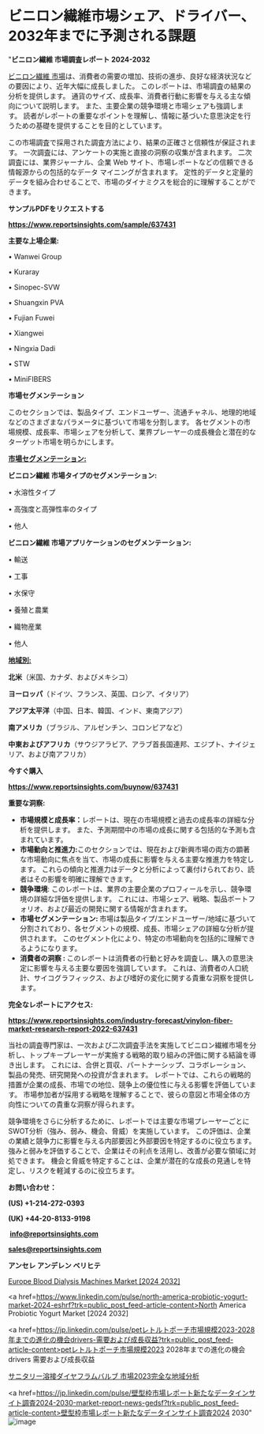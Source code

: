 # ビニロン繊維市場シェア、ドライバー、2032年までに予測される課題

"<strong>ビニロン繊維 市場調査レポート 2024-2032</strong>

<a href=https://www.reportsinsights.com/sample/637431>ビニロン繊維 市場</a>は、消費者の需要の増加、技術の進歩、良好な経済状況などの要因により、近年大幅に成長しました。 このレポートは、市場調査の結果の分析を提供します。 通貨のサイズ、成長率、消費者行動に影響を与える主な傾向について説明します。 また、主要企業の競争環境と市場シェアも強調します。 読者がレポートの重要なポイントを理解し、情報に基づいた意思決定を行うための基礎を提供することを目的としています。

この市場調査で採用された調査方法により、結果の正確さと信頼性が保証されます。 一次調査には、アンケートの実施と直接の洞察の収集が含まれます。 二次調査には、業界ジャーナル、企業 Web サイト、市場レポートなどの信頼できる情報源からの包括的なデータ マイニングが含まれます。 定性的データと定量的データを組み合わせることで、市場のダイナミクスを総合的に理解することができます。

<strong><b>サンプルPDFをリクエストする</b></strong>

<a href=https://www.reportsinsights.com/sample/637431><strong><u>https://www.reportsinsights.com/sample/637431</u></strong></a>

<strong>主要な上場企業:</strong>

• Wanwei Group

• Kuraray

• Sinopec-SVW

• Shuangxin PVA

• Fujian Fuwei

• Xiangwei

• Ningxia Dadi

• STW

• MiniFIBERS

<strong>市場セグメンテーション</strong>

このセクションでは、製品タイプ、エンドユーザー、流通チャネル、地理的地域などのさまざまなパラメータに基づいて市場を分割します。 各セグメントの市場規模、成長率、市場シェアを分析して、業界プレーヤーの成長機会と潜在的なターゲット市場を明らかにします。

<strong><u>市場セグメンテーション</u></strong><strong><u>:</u></strong>

<strong>ビニロン繊維 市場タイプのセグメンテーション:</strong>

• 水溶性タイプ

• 高強度と高弾性率のタイプ

• 他人

<strong>ビニロン繊維 市場アプリケーションのセグメンテーション:</strong>

• 輸送

• 工事

• 水保守

• 養殖と農業

• 織物産業

• 他人

<strong><u>地域別</u></strong><strong><u>:</u></strong>

<strong>北米</strong>（米国、カナダ、およびメキシコ）

<strong>ヨーロッパ</strong>（ドイツ、フランス、英国、ロシア、イタリア）

<strong>アジア太平洋</strong>（中国、日本、韓国、インド、東南アジア）

<strong>南アメリカ</strong>（ブラジル、アルゼンチン、コロンビアなど）

<strong>中東およびアフリカ</strong>（サウジアラビア、アラブ首長国連邦、エジプト、ナイジェリア、および南アフリカ）

<strong>今すぐ購入</strong>

<a href=https://www.reportsinsights.com/buynow/637431><strong><u>https://www.reportsinsights.com/buynow/637431</u></strong></a>

<strong>重要な洞察:</strong>
<ul>
  <li><strong>市場規模と成長率：</strong>レポートは、現在の市場規模と過去の成長率の詳細な分析を提供します。 また、予測期間中の市場の成長に関する包括的な予測も含まれています。</li>
  <li><strong>市場動向と推進力:</strong>このセクションでは、現在および新興市場の両方の顕著な市場動向に焦点を当て、市場の成長に影響を与える主要な推進力を特定します。 これらの傾向と推進力はデータと分析によって裏付けられており、読者はその影響を明確に理解できます。</li>
  <li><strong>競争環境</strong>: このレポートは、業界の主要企業のプロフィールを示し、競争環境の詳細な評価を提供します。 これには、市場シェア、戦略、製品ポートフォリオ、および最近の開発に関する情報が含まれます。</li>
  <li><strong>市場セグメンテーション: </strong>市場は製品タイプ/エンドユーザー/地域に基づいて分割されており、各セグメントの規模、成長、市場シェアの詳細な分析が提供されます。 このセグメント化により、特定の市場動向を包括的に理解できるようになります。</li>
  <li><strong>消費者の洞察 : </strong>このレポートは消費者の行動と好みを調査し、購入の意思決定に影響を与える主要な要因を強調しています。 これは、消費者の人口統計、サイコグラフィックス、および嗜好の変化に関する貴重な洞察を提供します。</li>
</ul>
<strong>完全なレポートにアクセス:</strong>

<a href=https://www.reportsinsights.com/industry-forecast/vinylon-fiber-market-research-report-2022-637431><strong><u><b>https://www.reportsinsights.com/industry-forecast/vinylon-fiber-market-research-report-2022-637431</b></u></strong></a>

当社の調査専門家は、一次および二次調査手法を実施してビニロン繊維市場を分析し、トップキープレーヤーが実施する戦略的取り組みの評価に関する結論を導き出します。 これには、合併と買収、パートナーシップ、コラボレーション、製品の発売、研究開発への投資が含まれます。 レポートでは、これらの戦略的措置が企業の成長、市場での地位、競争上の優位性に与える影響を評価しています。 市場参加者が採用する戦略を理解することで、彼らの意図と市場全体の方向性についての貴重な洞察が得られます。

競争環境をさらに分析するために、レポートでは主要な市場プレーヤーごとにSWOT分析（強み、弱み、機会、脅威）を実施しています。 この評価は、企業の業績と競争力に影響を与える内部要因と外部要因を特定するのに役立ちます。 強みと弱みを評価することで、企業はその利点を活用し、改善が必要な領域に対処できます。 機会と脅威を特定することは、企業が潜在的な成長の見通しを特定し、リスクを軽減するのに役立ちます。

<strong>お問い合わせ：</strong>

<strong>(US) +1-214-272-0393</strong>

<strong>(UK) +44-20-8133-9198</strong>

<strong> </strong><a href=info@reportsinsights.com><strong><u>info@reportsinsights.com</u></strong></a>

<a href=sales@reportsinsights.com><strong><u>sales@reportsinsights.com</u></strong></a>

<strong>アンセレ アンデレン ベリヒテ</strong>

<a href=https://www.linkedin.com/pulse/europe-blood-dialysis-machines-market-in-depth-analysis-dva9e/>Europe Blood Dialysis Machines Market [2024 2032]</a>

<a href=https://www.linkedin.com/pulse/north-america-probiotic-yogurt-market-2024-eshrf?trk=public_post_feed-article-content>North America Probiotic Yogurt Market [2024 2032]</a>

<a href=https://jp.linkedin.com/pulse/petレトルトポーチ市場規模2023-2028年までの進化の機会drivers-需要および成長収益?trk=public_post_feed-article-content>petレトルトポーチ市場規模2023 2028年までの進化の機会drivers 需要および成長収益</a>

<a href=https://www.linkedin.com/pulse/サニタリー溶接ダイヤフラムバルブ-市場2023完全な地域分析-reportsinsights-pvt-ltd/>サニタリー溶接ダイヤフラムバルブ 市場2023完全な地域分析</a>

<a href=https://jp.linkedin.com/pulse/壁型枠市場レポート新たなデータインサイト調査2024-2030-market-report-news-gedsf?trk=public_post_feed-article-content>壁型枠市場レポート新たなデータインサイト調査2024 2030</a>"
![image](https://github.com/gayatrid12/RIResearch/assets/158473851/2b6ddbfc-31fa-4dca-96b4-e231484ce342)
